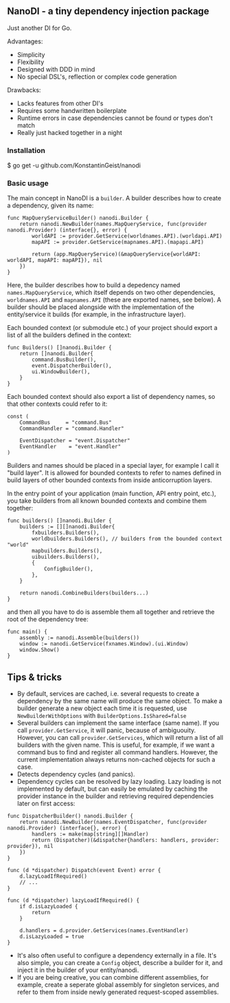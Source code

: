 ## NanoDI - a tiny dependency injection package

Just another DI for Go.

Advantages:
* Simplicity
* Flexibility
* Designed with DDD in mind
* No special DSL's, reflection or complex code generation

Drawbacks:
* Lacks features from other DI's
* Requires some handwritten boilerplate
* Runtime errors in case dependencies cannot be found or types don't match
* Really just hacked together in a night

### Installation

$ go get -u github.com/KonstantinGeist/nanodi

### Basic usage

The main concept in NanoDI is a `builder`. A builder describes how to create a dependency, given its name:

```
func MapQueryServiceBuilder() nanodi.Builder {
	return nanodi.NewBuilder(names.MapQueryService, func(provider nanodi.Provider) (interface{}, error) {
		worldAPI := provider.GetService(worldnames.API).(worldapi.API)
		mapAPI := provider.GetService(mapnames.API).(mapapi.API)

		return (app.MapQueryService)(&mapQueryService{worldAPI: worldAPI, mapAPI: mapAPI}), nil
	})
}
```

Here, the builder describes how to build a depedency named `names.MapQueryService`, which itself depends on two other dependencies, `worldnames.API` and `mapnames.API` (these are exported names, see below). A builder should be placed alongside with the implementation of the entity/service it builds (for example, in the infrastructure layer).

Each bounded context (or submodule etc.) of your project should export a list of all the builders defined in the context:

```
func Builders() []nanodi.Builder {
	return []nanodi.Builder{
		command.BusBuilder(),
		event.DispatcherBuilder(),
		ui.WindowBuilder(),
	}
}
```

Each bounded context should also export a list of dependency names, so that other contexts could refer to it:

```
const (
	CommandBus     = "command.Bus"
	CommandHandler = "command.Handler"

	EventDispatcher = "event.Dispatcher"
	EventHandler    = "event.Handler"
)
```

Builders and names should be placed in a special layer, for example I call it "build layer". It is allowed for bounded contexts to refer to names defined in build layers of other bounded contexts from inside anticorruption layers.

In the entry point of your application (main function, API entry point, etc.), you take builders from all known bounded contexts and combine them together:

```
func builders() []nanodi.Builder {
	builders := [][]nanodi.Builder{
		fxbuilders.Builders(),
		worldbuilders.Builders(), // builders from the bounded context "world"
		mapbuilders.Builders(),
		uibuilders.Builders(),
		{
			ConfigBuilder(),
		},
	}

	return nanodi.CombineBuilders(builders...)
}
```

and then all you have to do is assemble them all together and retrieve the root of the dependency tree:

```
func main() {
	assembly := nanodi.Assemble(builders())
	window := nanodi.GetService(fxnames.Window).(ui.Window)
	window.Show()
}
```

## Tips & tricks

* By default, services are cached, i.e. several requests to create a dependency by the same name will produce the same object. To make a builder generate a new object each time it is requested, use `NewBuilderWithOptions` with `BuilderOptions.IsShared=false`
* Several builders can implement the same interface (same name). If you call `provider.GetService`, it will panic, because of ambiguouity. However, you can call `provider.GetServices`, which will return a list of all builders with the given name. This is useful, for example, if we want a command bus to find and register all command handlers. However, the current implementation always returns non-cached objects for such a case.
* Detects dependency cycles (and panics).
* Dependency cycles can be resolved by lazy loading. Lazy loading is not implemented by default, but can easily be emulated by caching the provider instance in the builder and retrieving required dependencies later on first access:

```
func DispatcherBuilder() nanodi.Builder {
	return nanodi.NewBuilder(names.EventDispatcher, func(provider nanodi.Provider) (interface{}, error) {
		handlers := make(map[string][]Handler)
		return (Dispatcher)(&dispatcher{handlers: handlers, provider: provider}), nil
	})
}

func (d *dispatcher) Dispatch(event Event) error {
	d.lazyLoadIfRequired()
	// ...
}

func (d *dispatcher) lazyLoadIfRequired() {
	if d.isLazyLoaded {
		return
	}

	d.handlers = d.provider.GetServices(names.EventHandler)
	d.isLazyLoaded = true
}
```

* It's also often useful to configure a dependency externally in a file. It's also simple, you can create a `Config` object, describe a builder for it, and inject it in the builder of your entity/nanodi.
* If you are being creative, you can combine different assemblies, for example, create a seperate global assembly for singleton services, and refer to them from inside newly generated request-scoped assemblies.
